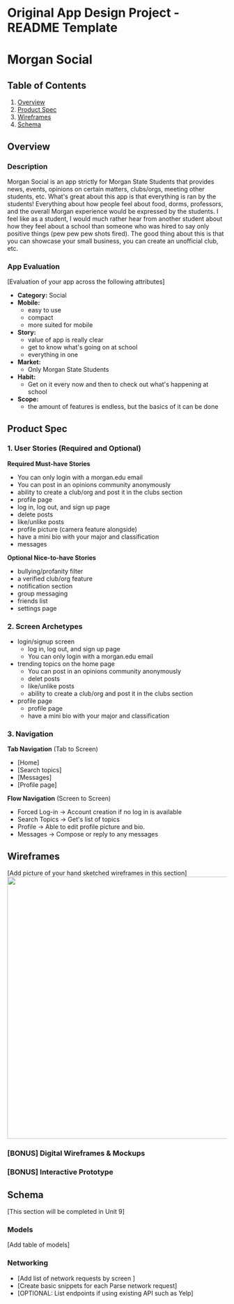 Original App Design Project - README Template
===

# Morgan Social

## Table of Contents
1. [Overview](#Overview)
1. [Product Spec](#Product-Spec)
1. [Wireframes](#Wireframes)
2. [Schema](#Schema)

## Overview
### Description
Morgan Social is an app strictly for Morgan State Students that provides news, events, opinions on certain matters, clubs/orgs, meeting other students, etc. What's great about this app is that everything is ran by the students! Everything about how people feel about food, dorms, professors, and the overall Morgan experience would be expressed by the students. I feel like as a student, I would much rather hear from another student about how they feel about a school than someone who was hired to say only positive things (pew pew pew shots fired). The good thing about this is that you can showcase your small business, you can create an unofficial club, etc.

### App Evaluation
[Evaluation of your app across the following attributes]
- **Category:** Social
- **Mobile:**
    - easy to use
    - compact
    - more suited for mobile 
- **Story:**
    - value of app is really clear
    - get to know what's going on at school
    - everything in one
- **Market:**
    - Only Morgan State Students
- **Habit:**
    - Get on it every now and then to check out what's happening at school
- **Scope:**
    - the amount of features is endless, but the basics of it can be done

## Product Spec

### 1. User Stories (Required and Optional)

**Required Must-have Stories**

* You can only login with a morgan.edu email
* You can post in an opinions community anonymously
* ability to create a club/org and post it in the clubs section
* profile page
* log in, log out, and sign up page
* delete posts
* like/unlike posts
* profile picture (camera feature alongside)
* have a mini bio with your major and classification
* messages

**Optional Nice-to-have Stories**

* bullying/profanity filter
* a verified club/org feature
* notification section
* group messaging
* friends list
* settings page

### 2. Screen Archetypes

* login/signup screen
   * log in, log out, and sign up page
   * You can only login with a morgan.edu email
* trending topics on the home page
   * You can post in an opinions community anonymously
   * delet posts
   * like/unlike posts
   * ability to create a club/org and post it in the clubs section
* profile page
    * profile page
    * have a mini bio with your major and classification

### 3. Navigation

**Tab Navigation** (Tab to Screen)

* [Home]
* [Search topics]
* [Messages]
* [Profile page]

**Flow Navigation** (Screen to Screen)
* Forced Log-in -> Account creation if no log in is available
* Search Topics -> Get's list of topics
* Profile -> Able to edit profile picture and bio.
* Messages -> Compose or reply to any messages


## Wireframes
[Add picture of your hand sketched wireframes in this section]
<img src="https://i.imgur.com/4m3q0TV.jpg" width=600>

### [BONUS] Digital Wireframes & Mockups

### [BONUS] Interactive Prototype

## Schema 
[This section will be completed in Unit 9]
### Models
[Add table of models]
### Networking
- [Add list of network requests by screen ]
- [Create basic snippets for each Parse network request]
- [OPTIONAL: List endpoints if using existing API such as Yelp]
